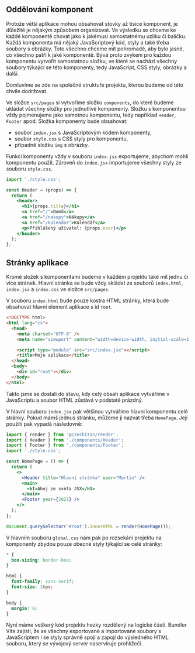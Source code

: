 ## Oddělování komponent

Protože větší aplikace mohou obsahovat stovky až tisíce komponent, je důležité je nějakým způsobem organizovat. Ve výsledku se chceme ke každé komponentě chovat jako k jakémusi samostatnému uzlíku či balíčku. Každá komponenta má nějaký JavaScriptový kód, styly a také třeba soubory s obrázky. Toto všechno chceme mít pohromadě, aby bylo jasné, co všechno patří k jaké komponentě. Bývá proto zvykem pro každou komponentu vytvořit samostatnou složku, ve které se nachází všechny soubory týkající se této komponenty, tedy JavaScript, CSS styly, obrázky a další.

Domluvíme se zde na společné struktuře projektu, kterou budeme od této chvíle dodržovat.

Ve složce `src/pages` si vytvoříme složku `components`, do které budeme ukládat všechny složky pro jednotlivé komponenty. Složku s komponentou vždy pojmenujeme jako samotnou komponentu, tedy například `Header`, `Footer` apod. Složka komponenty bude obsahovat:

- soubor `index.jsx` s JavaScriptovým kódem komponenty,
- soubor `style.css` s CSS styly pro komponentu,
- případně složku `img` s obrázky.

Funkci komponenty vždy v souboru `index.jsx` exportujeme, abychom mohli komponentu použít. Zároveň do `index.jsx` importujeme všechny styly ze souboru `style.css`.

```jsx
import './style.css';

const Header = (props) => {
  return (
    <header>
      <h1>{props.title}</h1>
      <a href="/">Domů</a>
      <a href="/nakupy">Nákupy</a>
      <a href="/kalendar">Kalendář</a>
      <p>Přihlášený uživatel: {props.user}</p>
    </header>
  );
};
```

## Stránky aplikace

Kromě složek s komponentami budeme v každém projektu také mít jednu či více stránek. Hlavní stránka se bude vždy skládat ze souborů `index.html`, `index.jsx` a `index.css` ve složce `src/pages`.

V souboru `index.html` bude pouze kostra HTML stránky, která bude obsahovat hlavní element aplikace s id `root`.

```html
<!DOCTYPE html>
<html lang="cs">
  <head>
    <meta charset="UTF-8" />
    <meta name="viewport" content="width=device-width, initial-scale=1.0" />

    <script type="module" src="src/index.jsx"></script>
    <title>Moje aplikace</title>
  </head>
  <body>
    <div id="root"></div>
  </body>
</html>
```

Takto jsme se dostali do stavu, kdy celý obsah aplikace vytváříme v JavaScriptu a soubor HTML zůstává v podstatě prázdný.

V hlavní souboru `index.jsx` pak většinou vytváříme hlavni komponentu celé stránky. Pokud mámš jednus stránku, můžeme ji nazvat třeba `HomePage`. Její použití pak vypadá následovně:

```jsx
import { render } from '@czechitas/render';
import { Header } from './components/Header';
import { Footer } from './components/Footer';
import './style.css';

const HomePage = () => {
  return (
    <>
      <Header title="Hlavní stránka" user="Martin" />
      <main>
        <h1>Ahoj ze světa JSX</h1>
      </main>
      <Footer year={2021} />
    </>
  );
};

document.querySelector('#root').innerHTML = render(HomePage());
```

V hlavním souboru `global.css` nám pak po rozsekání projektu na komponenty zbydou pouze obecné styly týkající se celé stránky:

```css
* {
  box-sizing: border-box;
}

html {
  font-family: sans-serif;
  font-size: 16px;
}

body {
  margin: 0;
}
```

Nyní máme veškerý kód projektu hezky rozdělený na logické části. Bundler Vite zajistí, že se všechny exportované a importované soubory s JavaScriptem i se styly správně spojí a zapojí do výsledného HTML souboru, který se vývojový server naservíruje prohlížeči.
